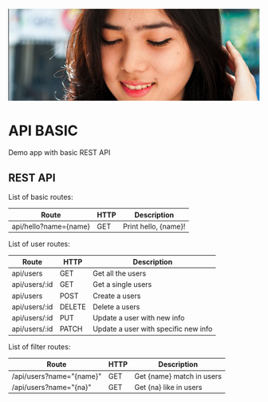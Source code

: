 ![Header](isyana.png)

# API BASIC
Demo app with basic REST API

## REST API
List of basic routes:

Route | HTTP | Description
------|------|------------
api/hello?name={name}|GET|Print hello, {name}!

List of user routes:

Route | HTTP | Description
------|------|------------
api/users|GET|Get all the users
api/users/:id|GET|Get a single users
api/users|POST|Create a users
api/users/:id|DELETE|Delete a users
api/users/:id|PUT|Update a user with new info
api/users/:id|PATCH|Update a user with specific new info

List of filter routes:

Route | HTTP | Description
------|------|------------
/api/users?name="{name}"|GET|Get {name} match in users
/api/users?name="{na}"|GET|Get {na} like in users
